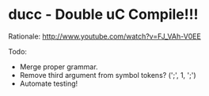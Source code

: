 # ducc - Double uC Compile!!!

Rationale: <http://www.youtube.com/watch?v=FJ_VAh-V0EE>

Todo:

 * Merge proper grammar.
 * Remove third argument from symbol tokens? (';', 1, ';')
 * Automate testing!
